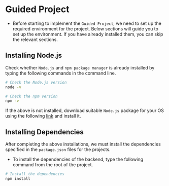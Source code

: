 # Guided Project

- Before starting to implement the `Guided Project`, we need to set up the required environment for the project. Below sections will guide you to set up the environment. If you have already installed them, you can skip the relevant sections.

## Installing Node.js

Check whether `Node.js` and `npm package manager` is already installed by typing the following commands in the command line.
```bash
# Check the Node.js version
node -v

# Check the npm version
npm -v
```

If the above is not installed, download suitable `Node.js` package for your OS using the following [link](https://nodejs.org/en/download/) and install it.

## Installing Dependencies

After completing the above installations, we must install the dependencies specified in the `package.json` files for the projects.

- To install the dependencies of the backend, type the following command from the root of the project.
```bash
# Install the dependencies
npm install
```

